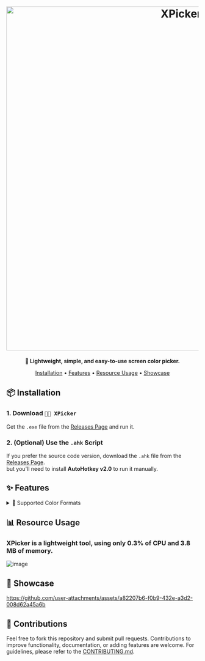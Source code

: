 <h1 align="center">
  <a href="http://xpickerapp.netlify.app" target="_blank"><img src="https://github.com/user-attachments/assets/089f1b17-4bee-453c-81bd-b6d85213dab8" alt="XPicker" width="900"></a>
</h1>
<p align="center"><strong>🌈 Lightweight, simple, and easy-to-use screen color picker.</strong></p>




<p align="center">
<a href="#-installation">Installation</a> •
<a href="#-features">Features</a> •
  <a href="#-resource-usage">Resource Usage</a> •
<a href="#-showcase">Showcase</a>
</p>

## 📦 Installation 

### 1. Download `🏳️‍🌈 XPicker`
Get the `.exe` file from the [Releases Page](https://github.com/fr0st-iwnl/XPicker/releases) and run it.

### 2. (Optional) Use the `.ahk` Script
If you prefer the source code version, download the `.ahk` file from the [Releases Page](https://github.com/fr0st-iwnl/XPicker/releases).
<br>
but you'll need to install **AutoHotkey v2.0** to run it manually.


## ✨ Features

<details>
<summary>🎨 Supported Color Formats</summary>

#### * 💡 **Tip:** Press `CTRL` to cycle through the different color formats.  
#### * ❌ Press `ESC` to leave the script.

### 📘 Formats
- **HEX** — `#RRGGBB` (hexadecimal color code)  
- **RGB** — `rgb(R, G, B)` (red, green, blue numeric values)  
- **RGBA** — `rgba(R, G, B, A)` (red, green, blue + alpha/transparency)  
- **HSL** — `hsl(H°, S%, L%)` (hue, saturation, lightness)  
- **HSLA** — `hsla(H°, S%, L%, A)` (hue, saturation, lightness + alpha)
</details>

## 📊 Resource Usage

### XPicker is a lightweight tool, using only 0.3% of CPU and 3.8 MB of memory.

![image](https://github.com/user-attachments/assets/7ddacae7-e0d3-4c9f-8de6-0191283dc097)


## 📸 Showcase

<!---
<table>
    <tr>
      <td>
        <p align="left"><b><em>[❗]</b> This showcase uses <b>Version 1.1</b>, so some things may be different now.</em></p>
      </td>
    </tr>
  </table>
---->



https://github.com/user-attachments/assets/a82207b6-f0b9-432e-a3d2-008d62a45a6b




## 🤝 Contributions 

Feel free to fork this repository and submit pull requests. Contributions to improve functionality, documentation, or adding features are welcome. For guidelines, please refer to the [CONTRIBUTING.md](https://github.com/fr0st-iwnl/XPicker/blob/main/CONTRIBUTING.md).
